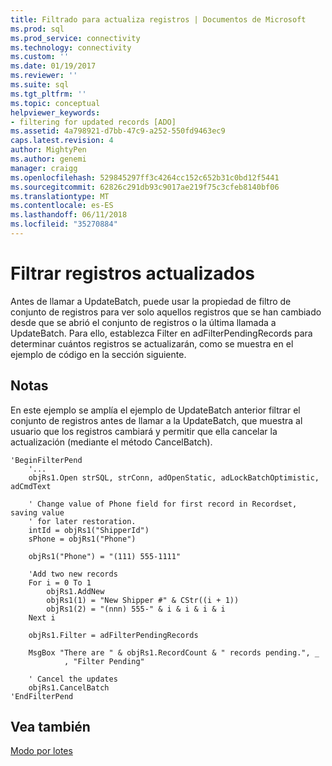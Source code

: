 ```yaml
---
title: Filtrado para actualiza registros | Documentos de Microsoft
ms.prod: sql
ms.prod_service: connectivity
ms.technology: connectivity
ms.custom: ''
ms.date: 01/19/2017
ms.reviewer: ''
ms.suite: sql
ms.tgt_pltfrm: ''
ms.topic: conceptual
helpviewer_keywords:
- filtering for updated records [ADO]
ms.assetid: 4a798921-d7bb-47c9-a252-550fd9463ec9
caps.latest.revision: 4
author: MightyPen
ms.author: genemi
manager: craigg
ms.openlocfilehash: 529845297ff3c4264cc152c652b31c0bd12f5441
ms.sourcegitcommit: 62826c291db93c9017ae219f75c3cfeb8140bf06
ms.translationtype: MT
ms.contentlocale: es-ES
ms.lasthandoff: 06/11/2018
ms.locfileid: "35270884"
---
```

# <a name="filtering-for-updated-records"></a>Filtrar registros actualizados
Antes de llamar a UpdateBatch, puede usar la propiedad de filtro de conjunto de registros para ver solo aquellos registros que se han cambiado desde que se abrió el conjunto de registros o la última llamada a UpdateBatch. Para ello, establezca Filter en adFilterPendingRecords para determinar cuántos registros se actualizarán, como se muestra en el ejemplo de código en la sección siguiente.  
  
## <a name="remarks"></a>Notas  
 En este ejemplo se amplía el ejemplo de UpdateBatch anterior filtrar el conjunto de registros antes de llamar a la UpdateBatch, que muestra al usuario que los registros cambiará y permitir que ella cancelar la actualización (mediante el método CancelBatch).  
  
```  
'BeginFilterPend  
    '...  
    objRs1.Open strSQL, strConn, adOpenStatic, adLockBatchOptimistic, adCmdText  
  
    ' Change value of Phone field for first record in Recordset, saving value  
    ' for later restoration.  
    intId = objRs1("ShipperId")  
    sPhone = objRs1("Phone")  
  
    objRs1("Phone") = "(111) 555-1111"  
  
    'Add two new records  
    For i = 0 To 1  
        objRs1.AddNew  
        objRs1(1) = "New Shipper #" & CStr((i + 1))  
        objRs1(2) = "(nnn) 555-" & i & i & i & i  
    Next i  
  
    objRs1.Filter = adFilterPendingRecords  
  
    MsgBox "There are " & objRs1.RecordCount & " records pending.", _  
            , "Filter Pending"  
  
    ' Cancel the updates  
    objRs1.CancelBatch  
'EndFilterPend  
```  
  
## <a name="see-also"></a>Vea también  
 [Modo por lotes](../../../ado/guide/data/batch-mode.md)
